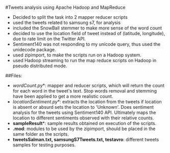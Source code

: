 #Tweets analysis using Apache Hadoop and MapReduce
* Decided to split the task into 2 mapper reducer scripts
* used the tweets related to samsung s7, for analysis
* included the SnowBall stemmer to make more sense of the word count
* decided to use the location field of tweet instead of (latitude, longitude), due to rate limit on the Twitter API.
* Sentiment140 was not responding to my unicode query, thus used the unidecode package.
* used zipimport, to make the scripts run on a Hadoop system.
* used Hadoop streaming to run the map reduce scripts on Hadoop in pseudo distributed mode. 

##Files:
* **wordCount*.py**: mapper and reducer scripts, which will return the count for each word in the tweet's text.
Stop words removal and stemming have been applied to get a more realistic count.
* **locationSentiment*.py**: extracts the location from the tweets if location is absent or absurd sets the location to 'Unknown'. Does sentiment analysis for the tweets using Sentiment140 API. Ultimately maps the location to different sentiments observed with their relative counts.
* **sampleResult***: sample results obtained on execution of the scripts.
* **.mod**: modules to be used by the zipimport, should be placed in the same folder as the scripts.
* **tweetsSalman.txt, samsungS7Tweets.txt, testavro**: different tweets samples for testing purposes.

